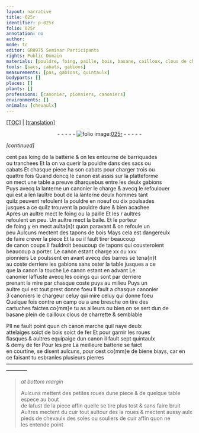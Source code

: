 ```yaml
---
layout: narrative
title: 025r
identifier: p-025r
folio: 025r
annotation: no
author:
mode: tc
editor: GR8975 Seminar Participants
rights: Public Domain
materials: [pouldre, foing, paille, bois, basane, cailloux, clous de charrette, fer, pierres, cuir]
tools: [sacs, cabats, gabions]
measurements: [pas, gabions, quintaulx]
bodyparts: []
places: []
plants: []
professions: [canonier, pionniers, canoniers]
environments: []
animals: [chevaulx]
---
```


<p><a href="{{ site.baseurl }}/diplomatic/">[TOC]</a> | <a href="{{ site.baseurl }}/texts/p-025r_tl/">[translation]</a></p><div class="folio" align="center">- - - - - <a href="http://gallica.bnf.fr/ark:/12148/btv1b10500001g/f55.item" target="_blank"><img src="https://cu-mkp.github.io/2017-workshop-edition/assets/photo-icon.png" alt="folio image: " style="display:inline-block; margin-bottom:-3px;"/>025r</a> - - - - - </div>  
 
*[continued]*
  
cent <span class="ms">pas</span> loing de la batterie & on les entourne de barriquades<br/> ou tranchees Et la on va querir la <span class="m">pouldre</span> dans des <span class="tl">sacs</span> ou<br/> <span class="tl">cabats</span> Et chasque piece ha son <span class="tl">cabats</span> pour charger trois ou<br/> quattre fois Quand doncq le canon est assis sur la platteforme<br/> on mect une table a preuve dharquebus entre les deulx <span class="ms"><span class="tl">gabions</span></span><br/> Puys avecq la lanterne un <span class="pro">canonier</span> le charge & avecq le refoulouer<br/> qui est a <span class="del">len</span> laultre bout de la lanterne deulx hommes tant<br/> quilz peuvent refoulent la <span class="m">pouldre</span> en noeuf ou dix poulsades<br/> jusques a ce quilz trouvent la <span class="m">pouldre</span> dure & bien acachee<br/> Apres un aultre mect le <span class="m">foing</span> ou la <span class="m">paille</span> Et les <span class="del">r</span> aultres<br/> refoulent un peu. Un aultre mect la balle. Et le porteur<br/> de <span class="m">foing</span> y en mect aulta{n}t quon paravant & on refoule un<br/> peu Aulcuns mectent des tapons de <span class="m">bois</span> Mays cela est dangereulx<br/> de faire crever la piece Et la ou il fault tirer beaucoup<br/> de <span class="del">canon</span> coups il fauldroit beaucoup de tapons qui cousteroient<br/> beaucoup a porter. Le canon estant charge xx ou xxv<br/> <span class="pro">pionniers</span> Le poulssent en avant avecq des barres se tena{n}t<br/> au coste derriere les <span class="tl">gabions</span> sans oster la table jusques a ce<br/> que la canon la touche Le canon estant en advant Le<br/> <span class="pro">canonier</span> laffuste avecq les coings qui sont par derriere<br/> prenant la mire par chasque coste puys au milieu Puys un<br/> aultre qui est tout prest donne foeu Il fault a chasque canon<span class="del">ier</span><br/> 3 <span class="pro">canoniers</span> le chargeur celuy qui mire celuy qui donne foeu<br/> Quelque fois contre un camp ou a une bresche on tire des<br/> cartuches faictes co{mm}e tu as ailleurs ou bien on se sert dun de<br/> <span class="m">basane</span> plein de <span class="m">cailloux</span> <span class="m">clous de charrette</span> & semblable<br/> 
 
<span class="del">P</span>Il ne fault point quun <span class="del">ch</span> canon marche quil naye deulx<br/> attelaiges soict de <span class="m">bois</span> soict de <span class="m">fer</span> Et pour garnir les roues<br/> flasques & aultres equipaige dun canon il fault sept <span class="ms">quintaulx</span><br/> & demy de <span class="m">fer</span> <span class="del">Pour les pre</span> La meilleure batterie se faict<br/> en courtine, se disent aulcuns, <span class="del">pour</span> cest co{mm}e de <span class="del">biene</span> biays, car en<br/> ce faisant tu esbranles plusieurs <span class="m">pierres</span>
 ———————————————————————————————————————— 
> *at bottom margin*
> 
> 
>   Aulcuns mettent des petites roues dune piece & de quelque table espece au bout<br/> de lafust de la piece affin quelle se tire plus tost & sans faire bruit<br/> Aultres mectent du <span class="m">cuir</span> tout aultour des <span class="del">la</span> roues & mectent aussy aulx<br/> pieds de <span class="al">chevaulx</span> des soles ou souliers de <span class="m">cuir</span> affin quon ne<br/> les entende point
 
